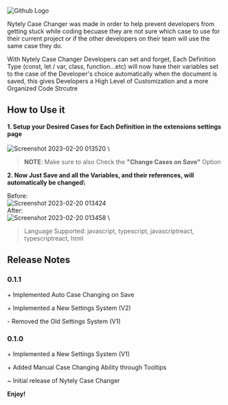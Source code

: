 ![Github Logo](https://user-images.githubusercontent.com/48361205/219980676-c86e75d0-b44a-4ef2-ba2f-fd39202b3ba3.png)

Nytely Case Changer was made in order to help prevent developers from getting stuck while coding becuase they are not sure which case to use for their current project or if the other developers on their team will use the same case they do.

With Nytely Case Changer Developers can set and forget, Each Definition Type (const, let / var, class, function...etc) will now have their variables set to the case of the Developer's choice automatically when the document is saved, this gives Developers a High Level of Customization and a more Organized Code Strcutre

## **How to Use it**

**1. Setup your Desired Cases for Each Definition in the extensions settings page**\
 \
![Screenshot 2023-02-20 013520](https://user-images.githubusercontent.com/48361205/219982270-1b7e3ac3-9669-4484-9c1d-87d7b28ba0f4.png)
 \
> **NOTE**: Make sure to also Check the **"Change Cases on Save"** Option

**2. Now Just Save and all the Variables, and their references, will automatically be changed**\

Before:
 \
![Screenshot 2023-02-20 013424](https://user-images.githubusercontent.com/48361205/219982253-8f505611-7e63-4a0e-9ae9-e1c7fabd7329.png)
 \
After:
 \
![Screenshot 2023-02-20 013458](https://user-images.githubusercontent.com/48361205/219982256-bf26f0ba-382e-4a58-b3b0-b6ba4f6665d5.png)
 \
> Language Supported: javascript, typescript, javascriptreact, typescriptreact, html

## Release Notes

### 0.1.1

\+ Implemented Auto Case Changing on Save

\+ Implemented a New Settings System (V2)

\- Removed the Old Settings System (V1)

### 0.1.0
\+ Implemented a New Settings System (V1)

\+ Added Manual Case Changing Ability through Tooltips

\~ Initial release of Nytely Case Changer


**Enjoy!**
